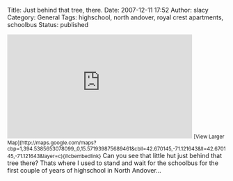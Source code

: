 Title: Just behind that tree, there.
Date: 2007-12-11 17:52
Author: slacy
Category: General
Tags: highschool, north andover, royal crest apartments, schoolbus
Status: published

<iframe width="425" height="240" frameborder="0" scrolling="no" marginheight="0" marginwidth="0" src="http://maps.google.com/maps/sv?cbp=1,394.5385653078099,,0,15.571939875689461&amp;cbll=42.670145,-71.121643&amp;v=1&amp;panoid=r7mXKQFmXWqYhGe4eDiwHw&amp;gl=&amp;hl=en"></iframe>  
<small>[View Larger
Map](http://maps.google.com/maps?cbp=1,394.5385653078099,,0,15.571939875689461&cbll=42.670145,-71.121643&ll=42.670145,-71.121643&layer=c){#cbembedlink}</small>  
Can you see that little hut just behind that tree there? Thats where I
used to stand and wait for the schoolbus for the first couple of years
of highschool in North Andover...
